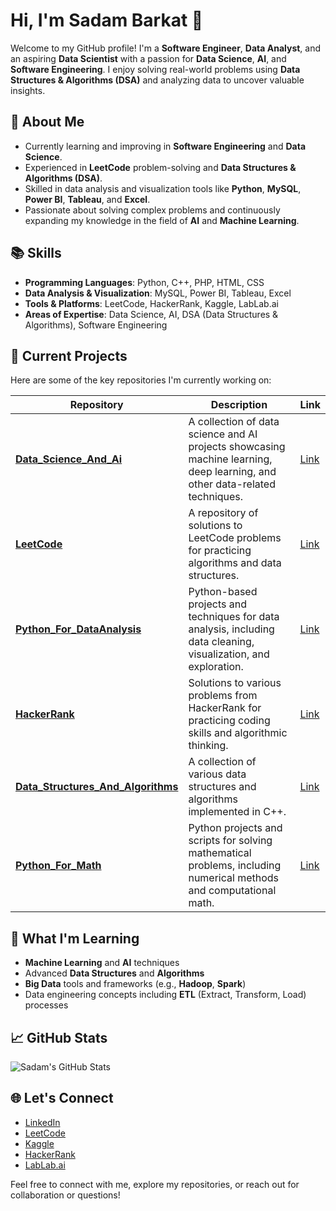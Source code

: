 # Hi, I'm Sadam Barkat 👋

Welcome to my GitHub profile! I'm a **Software Engineer**, **Data Analyst**, and an aspiring **Data Scientist** with a passion for **Data Science**, **AI**, and **Software Engineering**. I enjoy solving real-world problems using **Data Structures & Algorithms (DSA)** and analyzing data to uncover valuable insights.

## 🚀 About Me

- Currently learning and improving in **Software Engineering** and **Data Science**.
- Experienced in **LeetCode** problem-solving and **Data Structures & Algorithms (DSA)**.
- Skilled in data analysis and visualization tools like **Python**, **MySQL**, **Power BI**, **Tableau**, and **Excel**.
- Passionate about solving complex problems and continuously expanding my knowledge in the field of **AI** and **Machine Learning**.

## 📚 Skills

- **Programming Languages**: Python, C++, PHP, HTML, CSS
- **Data Analysis & Visualization**: MySQL, Power BI, Tableau, Excel
- **Tools & Platforms**: LeetCode, HackerRank, Kaggle, LabLab.ai
- **Areas of Expertise**: Data Science, AI, DSA (Data Structures & Algorithms), Software Engineering

## 🔭 Current Projects

Here are some of the key repositories I'm currently working on:

| Repository | Description | Link |
|------------|-------------|------|
| **[Data_Science_And_Ai](https://github.com/Sadam-Barkat/Data_Science_And_Ai)** | A collection of data science and AI projects showcasing machine learning, deep learning, and other data-related techniques. | [Link](https://github.com/Sadam-Barkat/Data_Science_And_Ai) |
| **[LeetCode](https://github.com/Sadam-Barkat/LeetCode)** | A repository of solutions to LeetCode problems for practicing algorithms and data structures. | [Link](https://github.com/Sadam-Barkat/LeetCode) |
| **[Python_For_DataAnalysis](https://github.com/Sadam-Barkat/Python_For_DataAnalysis)** | Python-based projects and techniques for data analysis, including data cleaning, visualization, and exploration. | [Link](https://github.com/Sadam-Barkat/Python_For_DataAnalysis) |
| **[HackerRank](https://github.com/Sadam-Barkat/HackerRank)** | Solutions to various problems from HackerRank for practicing coding skills and algorithmic thinking. | [Link](https://github.com/Sadam-Barkat/HackerRank) |
| **[Data_Structures_And_Algorithms](https://github.com/Sadam-Barkat/Data_Structures_And_Algorithms)** | A collection of various data structures and algorithms implemented in C++. | [Link](https://github.com/Sadam-Barkat/Data_Structures_And_Algorithms) |
| **[Python_For_Math](https://github.com/Sadam-Barkat/Python_For_Math)** | Python projects and scripts for solving mathematical problems, including numerical methods and computational math. | [Link](https://github.com/Sadam-Barkat/Python_For_Math) |


## 🌱 What I'm Learning

- **Machine Learning** and **AI** techniques
- Advanced **Data Structures** and **Algorithms**
- **Big Data** tools and frameworks (e.g., **Hadoop**, **Spark**)
- Data engineering concepts including **ETL** (Extract, Transform, Load) processes

## 📈 GitHub Stats

![Sadam's GitHub Stats](https://github-readme-stats.vercel.app/api?username=Sadam-Barkat&show_icons=true&hide_title=true&count_private=true&hide=prs)

## 🌐 Let's Connect

- [LinkedIn](https://www.linkedin.com/in/sadam-barkat/)
- [LeetCode](https://leetcode.com/SadamBarkat)
- [Kaggle](https://www.kaggle.com/SadamBarkat)
- [HackerRank](https://www.hackerrank.com/profile/sadambarkat405)
- [LabLab.ai](https://lablab.ai/u/SadamBarkat)

Feel free to connect with me, explore my repositories, or reach out for collaboration or questions!
